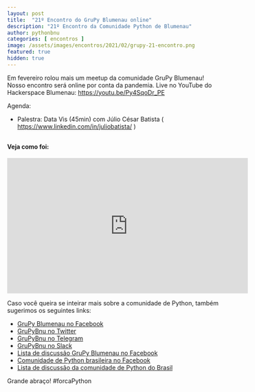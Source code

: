 ```yaml
---
layout: post
title:  "21º Encontro do GruPy Blumenau online"
description: "21º Encontro da Comunidade Python de Blumenau"
author: pythonbnu
categories: [ encontros ]
image: /assets/images/encontros/2021/02/grupy-21-encontro.png
featured: true
hidden: true
---
```


Em fevereiro rolou mais um meetup da comunidade GruPy Blumenau! Nosso encontro será online por conta da pandemia. Live no YouTube do Hackerspace Blumenau: https://youtu.be/Py4SqoDr_PE

Agenda:

- Palestra: Data Vis (45min) com Júlio César Batista ( https://www.linkedin.com/in/juliobatista/ )

<h4 style="margin-top: 30px;">Veja como foi:</h4>

<iframe width="560" height="315" src="https://www.youtube.com/embed/frcVbExTH10" frameborder="0" allow="accelerometer; autoplay; encrypted-media; gyroscope; picture-in-picture" allowfullscreen></iframe>


Caso você queira se inteirar mais sobre a comunidade de Python, também sugerimos os seguintes links:

<ul>
    <li><a href="https://www.facebook.com/pythonbnu/">GruPy Blumenau no Facebook</a></li>
    <li><a href="https://twitter.com/pythonbnu">GruPyBnu no Twitter</a></li>
    <li><a href="https://telegram.me/GruPyBnu">GruPyBnu no Telegram</a></li>
    <li><a href="https://hackerspaceblumenau.slack.com/messages/C6U70HXK4">GruPyBnu no Slack</a></li>
    <li><a href="https://www.facebook.com/groups/185266825299444/">Lista de discussão GruPy Blumenau no Facebook</a></li>
    <li><a href="https://www.facebook.com/groups/python.brasil/">Comunidade de Python brasileira no Facebook</a></li>
    <li><a href="https://groups.google.com/forum/#!forum/python-brasil">Lista de discussão da comunidade de Python do Brasil</a></li>
</ul>

Grande abraço!
#forcaPython
